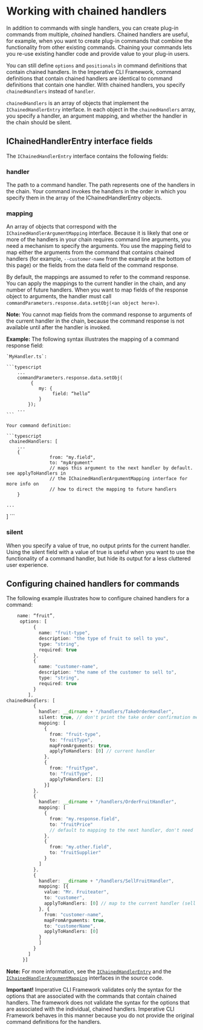 # Working with chained handlers

In addition to commands with single handlers, you can create plug-in commands from multiple, *chained* handlers. Chained handlers are useful, for example, when you want to create plug-in commands that combine the functionality from other existing commands. Chaining your commands lets you re-use existing handler code and provide value to your plug-in users.

You can still define `options` and `positionals` in command definitions that contain chained handlers. In the Imperative CLI Framework, command definitions that contain chained handlers are identical to command definitions that contain one handler. With chained handlers, you specify `chainedHandlers` instead of `handler`.

`chainedHandlers` is an array of objects that implement the `IChainedHandlerEntry` interface. In each object in the `chainedHandlers` array, you specify a handler, an argument mapping, and whether the handler in the chain should be silent.

## IChainedHandlerEntry interface fields

The `IChainedHandlerEntry` interface contains the following fields:

### handler

The path to a command handler. The path represents one of the handlers in the chain. Your command invokes the handlers in the order in which you specify them in the array of the IChainedHandlerEntry objects.

### mapping

An array of objects that correspond with the `IChainedHandlerArgumentMapping` interface. Because it is likely that one or more of the handlers in your chain requires command line arguments, you need a mechanism to specify the arguments. You use the mapping field to map either the arguments from the command that contains chained handlers (for example, `--customer-name` from the example at the bottom of this page) or the fields from the data field of the command response. 

By default, the mappings are assumed to refer to the command response. You can apply the mappings to the current handler in the chain, and any number of future handlers. When you want to map fields of the response object to arguments, the handler must call ```commandParameters.response.data.setObj(<an object here>)```.

**Note:** You cannot map fields from the command response to arguments of the current handler in the chain, because the command response is not available until after the handler is invoked.

**Example:** The following syntax illustrates the mapping of a command response field:

    `MyHandler.ts`:
    
    ```typescript
	    ...
	    commandParameters.response.data.setObj(
             {
         	    my: {
                     field: “hello”
         	    }
            });
        ...
    ```
    
    Your command definition:
    
    ```typescript
     chainedHandlers: [
	    ...
		{
                    from: "my.field",
                    to: "myArgument"
                    // maps this argument to the next handler by default. see applyToHandlers in 
                    // the IChainedHandlerArgumentMapping interface for more info on 
                    // how to direct the mapping to future handlers 
		}

	...
]
    ```

### silent

When you specify a value of true, no output prints for the current handler. Using the silent field with a value of true is useful when you want to use the functionality of a command handler, but hide its output for a less cluttered user experience.
    
## Configuring chained handlers for commands

The following example illustrates how to configure chained handlers for a command:
```typescript
    name: “fruit”,
     options: [
          {
            name: "fruit-type",
            description: "the type of fruit to sell to you",
            type: "string",
            required: true
          },
          {
            name: "customer-name",
            description: "the name of the customer to sell to",
            type: "string", 
            required: true
          }
        ],
chainedHandlers: [
          {
            handler: __dirname + "/handlers/TakeOrderHandler",
            silent: true, // don't print the take order confirmation messages
            mapping: [
              {
                from: "fruit-type",
                to: "fruitType",
                mapFromArguments: true,
                applyToHandlers: [0] // current handler
              },
              {
                from: "fruitType",
                to: "fruitType",
                applyToHandlers: [2]
              }]
          },
          {
            handler: __dirname + "/handlers/OrderFruitHandler",
            mapping: [
              {
                from: "my.response.field",
                to: "fruitPrice"
                // default to mapping to the next handler, don't need 'applyToHandlers' in that case
              },
              {
                from: "my.other.field",
                to: "fruitSupplier"
              }
            ]
          },
          {
            handler: __dirname + "/handlers/SellFruitHandler",
            mapping: [{
              value: "Mr. Fruiteater",
              to: "customer",
              applyToHandlers: [0] // map to the current handler (sell fruit)
            }, {
              from: "customer-name",
              mapFromArguments: true,
              to: "customerName",
              applyToHandlers: [0]
            }
            ]
          }
        ]
      }]
``` 
  
**Note:** For more information, see the [`IChainedHandlerEntry`](URL) and the [`IChainedHandlerArgumentMapping`](URL) interfaces in the source code.

**Important!** Imperative CLI Framework validates only the syntax for the options that are associated with the commands that contain chained handlers. The framework does not validate the syntax for the options that are associated with the individual, chained handlers. Imperative CLI Framework behaves in this manner because you do not provide the original command definitions for the handlers.

